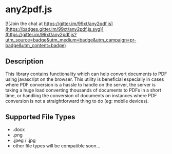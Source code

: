 # any2pdf.js

[![Join the chat at https://gitter.im/99xt/any2pdf.js](https://badges.gitter.im/99xt/any2pdf.js.svg)](https://gitter.im/99xt/any2pdf.js?utm_source=badge&utm_medium=badge&utm_campaign=pr-badge&utm_content=badge)

## Description 
This library contains functionality which can help convert documents to PDF using javascript on the browser. This utility is beneficial especially in cases where PDF conversion is a hassle to handle on the server, the server is taking a huge load converting thousands of documents to PDFs in a short time, or handling the conversion of documents on instances where PDF conversion is not a straightforward thing to do (eg: mobile devices). 

## Supported File Types
* .docx
* .png
* .jpeg / .jpg
* other file types will be compatible soon...
